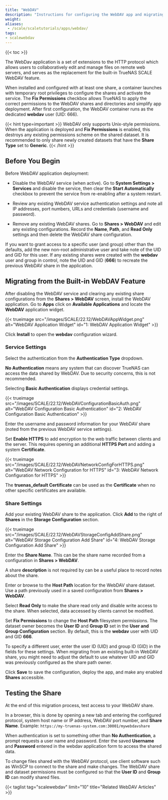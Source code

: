 ```yaml
---
title: "WebDAV"
description: "Instructions for configuring the WebDAV app and migrating from the deprecated SCALE WebDAV sharing feature."
weight:
aliases:
 - /scale/scaletutorials/apps/webdav/
tags:
- scalewebdav
---
```


{{< toc >}}

The WebDav application is a set of extensions to the HTTP protocol which allows users to collaboratively edit and manage files on remote web servers, and serves as the replacement for the built-in TrueNAS SCALE WebDAV feature.

When installed and configured with at least one share, a container launches with temporary root privileges to configure the shares and activate the service.
The **Fix Permissions** checkbox allows TrueNAS to apply the correct permissions to the WebDAV shares and directories and simplify app deployment.
After first configuration, the WebDAV container runs as the dedicated **webdav** user (UID: 666).

{{< hint type=important >}}
WebDAV only supports Unix-style permissions.
When the application is deployed and **Fix Permissions** is enabled, this destroys any existing permissions scheme on the shared dataset.
It is recommended to only share newly created datasets that have the **Share Type** set to **Generic**.
{{< /hint >}}

## Before You Begin

Before WebDAV application deployment:

* Disable the WebDAV service (when active).
  Go to **System Settings > Services** and disable the service, then clear the **Start Automatically** checkbox to prevent the service from re-enabling after a system restart.

* Review any existing WebDAV service authentication settings and note all IP addresses, port numbers, URLs and credentials (username and password).

* Remove any existing WebDAV shares.
  Go to **Shares > WebDAV** and edit any existing configurations. Record the **Name**, **Path**, and **Read Only** settings and then delete the WebDAV share configuration.

If you want to grant access to a specific user (and group) other than the defaults, add the new non-root administrative user and take note of the UID and GID for this user.
If any existing shares were created with the **webdav** user and group in control, note the UID and GID (**666**) to recreate the previous WebDAV share in the application.

## Migrating from the Built-in WebDAV Feature

After disabling the WebDAV service and clearing any existing share configurations from the **Shares > WebDAV** screen, install the WebDAV application.
Go to **Apps** click on **Available Applications** and locate the **WebDAV** application widget.

{{< trueimage src="/images/SCALE/22.12/WebDAVAppWidget.png" alt="WebDAV Application Widget" id="1: WebDAV Application Widget" >}}

Click **Install** to open the **webdav** configuration wizard.

### Service Settings

Select the authentication from the **Authentication Type** dropdown.

**No Authentication** means any system that can discover TrueNAS can access the data shared by WebDAV.
Due to security concerns, this is not recommended.

Selecting **Basic Authentication** displays credential settings.

{{< trueimage src="/images/SCALE/22.12/WebDAVConfigurationBasicAuth.png" alt="WebDAV Configuration Basic Authentication" id="2: WebDAV Configuration Basic Authentication" >}}

Enter the username and password information for your WebDAV share (noted from the previous WebDAV service settings).

Set **Enable HTTPS** to add encryption to the web traffic between clients and the server.
This requires opening an additional **HTTPS Port** and adding a system **Certificate**.

{{< trueimage src="/images/SCALE/22.12/WebDAVNetworkConfigForHTTPS.png" alt="WebDAV Network Configuration for HTTPS" id="3: WebDAV Network Configuration for HTTPS" >}}

The **truenas_default Certificate** can be used as the **Certificate** when no other specific certificates are available.

### Share Settings

Add your existing WebDAV share to the application.
Click **Add** to the right of **Shares** in the **Storage Configuration** section.

{{< trueimage src="/images/SCALE/22.12/WebDAVStorageConfigAddShare.png" alt="WebDAV Storage Configuration Add Share" id="4: WebDAV Storage Configuration Add Share" >}}

Enter the **Share Name**.
This can be the share name recorded from a configuration in **Shares > WebDAV**.

A share **description** is not required by can be a useful place to record notes about the share.

Enter or browse to the **Host Path** location for the WebDAV share dataset.
Use a path previously used in a saved configuration from **Shares > WebDAV**.

Select **Read Only** to make the share read only and disable write access to the share.
When selected, data accessed by clients cannot be modified.

Set **Fix Permissions** to change the **Host Path** filesystem permissions.
The dataset owner becomes the **User ID** and **Group ID** set in the **User and Group Configuration** section.
By default, this is the **webdav** user with UID and GID **666**.

To specify a different user, enter the user ID (UID) and group ID (GID) in the fields for these settings.
When migrating from an existing built-in WebDAV share, you might need to adjust the default to use whatever UID and GID was previously configured as the share path owner.

Click **Save** to save the configuration, deploy the app, and make any enabled **Shares** accessible.

## Testing the Share

At the end of this migration process, test access to your WebDAV share.

In a browser, this is done by opening a new tab and entering the configured protocol, system host name or IP address, WebDAV port number, and **Share Name**.
Example: `https://my-truenas-system.com:30001/mywebdavshare`

When authentication is set to something other than **No Authentication**, a prompt requests a user name and password.
Enter the saved **Username** and **Password** entered in the webdav application form to access the shared data.

To change files shared with the WebDAV protocol, use client software such as WinSCP to connect to the share and make changes.
The WebDAV share and dataset permissions must be configured so that the **User ID** and **Group ID** can modify shared files.

{{< taglist tag="scalewebdav" limit="10" title="Related WebDAV Articles" >}}